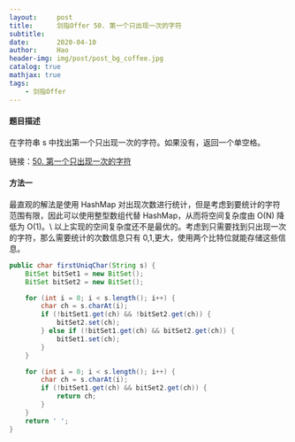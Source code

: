 ```yaml
---
layout:     post
title:      剑指Offer 50. 第一个只出现一次的字符
subtitle:   
date:       2020-04-10
author:     Hao
header-img: img/post/post_bg_coffee.jpg
catalog: true
mathjax: true
tags:
    - 剑指Offer
---
```


#### 题目描述

在字符串 s 中找出第一个只出现一次的字符。如果没有，返回一个单空格。

链接：[50. 第一个只出现一次的字符](https://leetcode-cn.com/problems/di-yi-ge-zhi-chu-xian-yi-ci-de-zi-fu-lcof/)

#### 方法一

最直观的解法是使用 HashMap 对出现次数进行统计，但是考虑到要统计的字符范围有限，因此可以使用整型数组代替 HashMap，从而将空间复杂度由 O(N) 降低为 O(1)。\\
以上实现的空间复杂度还不是最优的。考虑到只需要找到只出现一次的字符，那么需要统计的次数信息只有 0,1,更大，使用两个比特位就能存储这些信息。

```java
public char firstUniqChar(String s) {
    BitSet bitSet1 = new BitSet();
    BitSet bitSet2 = new BitSet();

    for (int i = 0; i < s.length(); i++) {
        char ch = s.charAt(i);
        if (!bitSet1.get(ch) && !bitSet2.get(ch)) {
            bitSet2.set(ch);
        } else if (!bitSet1.get(ch) && bitSet2.get(ch)) {
            bitSet1.set(ch);
        }
    }

    for (int i = 0; i < s.length(); i++) {
        char ch = s.charAt(i);
        if (!bitSet1.get(ch) && bitSet2.get(ch)) {
            return ch;
        }
    }
    return ' ';
}
```
